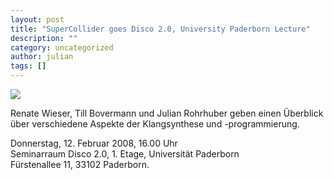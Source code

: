 ```yaml
---
layout: post
title: "SuperCollider goes Disco 2.0, University Paderborn Lecture"
description: ""
category: uncategorized
author: julian
tags: []
---
```

<p><img src="http://swiki.hfbk-hamburg.de:8888/MusicTechnology/uploads/887/scdisco2.gif"></p>
<p>Renate Wieser, Till Bovermann und Julian Rohrhuber geben einen Überblick über verschiedene Aspekte der Klangsynthese und -programmierung.</p>
<p>Donnerstag, 12. Februar 2008, 16.00 Uhr<br />
Seminarraum Disco 2.0, 1. Etage, Universität Paderborn<br />
Fürstenallee 11, 33102 Paderborn.</p>

